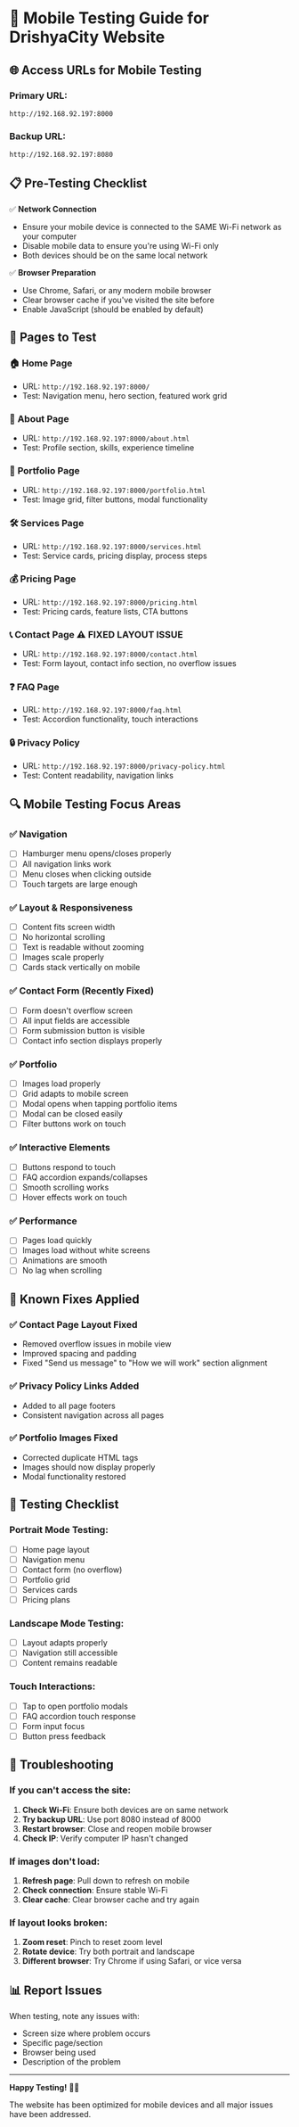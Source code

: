 # 📱 Mobile Testing Guide for DrishyaCity Website

## 🌐 Access URLs for Mobile Testing

### Primary URL:
```
http://192.168.92.197:8000
```

### Backup URL:
```
http://192.168.92.197:8080
```

## 📋 Pre-Testing Checklist

✅ **Network Connection**
- Ensure your mobile device is connected to the SAME Wi-Fi network as your computer
- Disable mobile data to ensure you're using Wi-Fi only
- Both devices should be on the same local network

✅ **Browser Preparation**
- Use Chrome, Safari, or any modern mobile browser
- Clear browser cache if you've visited the site before
- Enable JavaScript (should be enabled by default)

## 📱 Pages to Test

### 🏠 **Home Page**
- URL: `http://192.168.92.197:8000/`
- Test: Navigation menu, hero section, featured work grid

### 👤 **About Page**
- URL: `http://192.168.92.197:8000/about.html`
- Test: Profile section, skills, experience timeline

### 🎨 **Portfolio Page**
- URL: `http://192.168.92.197:8000/portfolio.html`
- Test: Image grid, filter buttons, modal functionality

### 🛠 **Services Page**
- URL: `http://192.168.92.197:8000/services.html`
- Test: Service cards, pricing display, process steps

### 💰 **Pricing Page**
- URL: `http://192.168.92.197:8000/pricing.html`
- Test: Pricing cards, feature lists, CTA buttons

### 📞 **Contact Page** ⚠️ **FIXED LAYOUT ISSUE**
- URL: `http://192.168.92.197:8000/contact.html`
- Test: Form layout, contact info section, no overflow issues

### ❓ **FAQ Page**
- URL: `http://192.168.92.197:8000/faq.html`
- Test: Accordion functionality, touch interactions

### 🔒 **Privacy Policy**
- URL: `http://192.168.92.197:8000/privacy-policy.html`
- Test: Content readability, navigation links

## 🔍 Mobile Testing Focus Areas

### ✅ **Navigation**
- [ ] Hamburger menu opens/closes properly
- [ ] All navigation links work
- [ ] Menu closes when clicking outside
- [ ] Touch targets are large enough

### ✅ **Layout & Responsiveness**
- [ ] Content fits screen width
- [ ] No horizontal scrolling
- [ ] Text is readable without zooming
- [ ] Images scale properly
- [ ] Cards stack vertically on mobile

### ✅ **Contact Form** (Recently Fixed)
- [ ] Form doesn't overflow screen
- [ ] All input fields are accessible
- [ ] Form submission button is visible
- [ ] Contact info section displays properly

### ✅ **Portfolio**
- [ ] Images load properly
- [ ] Grid adapts to mobile screen
- [ ] Modal opens when tapping portfolio items
- [ ] Modal can be closed easily
- [ ] Filter buttons work on touch

### ✅ **Interactive Elements**
- [ ] Buttons respond to touch
- [ ] FAQ accordion expands/collapses
- [ ] Smooth scrolling works
- [ ] Hover effects work on touch

### ✅ **Performance**
- [ ] Pages load quickly
- [ ] Images load without white screens
- [ ] Animations are smooth
- [ ] No lag when scrolling

## 🚨 Known Fixes Applied

### ✅ **Contact Page Layout Fixed**
- Removed overflow issues in mobile view
- Improved spacing and padding
- Fixed "Send us message" to "How we will work" section alignment

### ✅ **Privacy Policy Links Added**
- Added to all page footers
- Consistent navigation across all pages

### ✅ **Portfolio Images Fixed**
- Corrected duplicate HTML tags
- Images should now display properly
- Modal functionality restored

## 📝 Testing Checklist

### Portrait Mode Testing:
- [ ] Home page layout
- [ ] Navigation menu
- [ ] Contact form (no overflow)
- [ ] Portfolio grid
- [ ] Services cards
- [ ] Pricing plans

### Landscape Mode Testing:
- [ ] Layout adapts properly
- [ ] Navigation still accessible
- [ ] Content remains readable

### Touch Interactions:
- [ ] Tap to open portfolio modals
- [ ] FAQ accordion touch response
- [ ] Form input focus
- [ ] Button press feedback

## 🔧 Troubleshooting

### If you can't access the site:
1. **Check Wi-Fi**: Ensure both devices are on same network
2. **Try backup URL**: Use port 8080 instead of 8000
3. **Restart browser**: Close and reopen mobile browser
4. **Check IP**: Verify computer IP hasn't changed

### If images don't load:
1. **Refresh page**: Pull down to refresh on mobile
2. **Check connection**: Ensure stable Wi-Fi
3. **Clear cache**: Clear browser cache and try again

### If layout looks broken:
1. **Zoom reset**: Pinch to reset zoom level
2. **Rotate device**: Try both portrait and landscape
3. **Different browser**: Try Chrome if using Safari, or vice versa

## 📊 Report Issues

When testing, note any issues with:
- Screen size where problem occurs
- Specific page/section
- Browser being used
- Description of the problem

---

**Happy Testing!** 📱✨

The website has been optimized for mobile devices and all major issues have been addressed.
